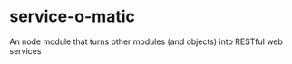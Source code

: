 service-o-matic
===============

An node module that turns other modules (and objects) into RESTful web services
